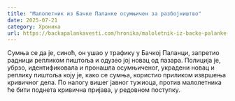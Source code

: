 ```yaml
---
title: "Малолетник из Бачке Паланке осумњичен за разбојништво"
date: 2025-07-21
category: Хроника
url: https://backapalankavesti.com/hronika/maloletnik-iz-backe-palanke-osumnjicen-za-razbojnistvo-2/
---
```


Сумња се да је, синоћ, он ушао у трафику у Бачкој Паланци, запретио радници репликом пиштоља и одузео јој новац од пазара. Полиција је, убрзо, идентификовала и пронашла осумњиченог, украдени новац и реплику пиштоља коју је, како се сумња, користио приликом извршења кривичног дела. По налогу вишег јавног тужиоца, против малолетника ће бити поднета кривична пријава, у редовном поступку.
